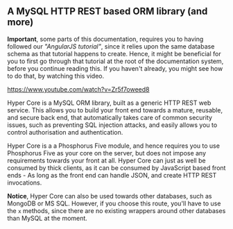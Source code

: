 ## A MySQL HTTP REST based ORM library (and more)

**Important**, some parts of this documentation, requires you to having followed our _"AngularJS tutorial"_, since
it relies upon the same database schema as that tutorial happens to create. Hence, it might be beneficial for 
you to first go through that tutorial at the root of the documentation system, before you continue reading this.
If you haven't already, you might see how to do that, by watching this video.

https://www.youtube.com/watch?v=Zr5f7oweed8

Hyper Core is a MySQL ORM library, built as a generic HTTP REST web service.
This allows you to build your front end towards a mature, reusable, and secure back end, 
that automatically takes care of common security issues, such as preventing SQL injection attacks, and
easily allows you to control authorisation and authentication.

Hyper Core is a a Phosphorus Five module, and hence requires
you to use Phosphorus Five as your core on the server, but does not impose any requirements towards your front
at all. Hyper Core can just as well be consumed by thick clients, as it can be consumed by JavaScript based
front ends - As long as the front end can handle JSON, and create HTTP REST invocations.

**Notice**, Hyper Core can also be used towards other databases, such as MongoDB or MS SQL. However,
if you choose this route, you'll have to use the `x` methods, since there are no existing
wrappers around other databases than MySQL at the moment.
